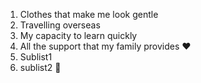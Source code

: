 1. Clothes that make me look gentle
2. Travelling overseas
3. My capacity to learn quickly
4. All the support that my family provides :heart:
  1. Sublist1
  2. sublist2 🐥
